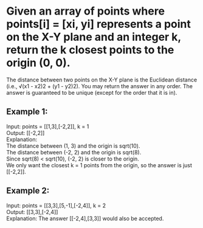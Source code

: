 # Given an array of points where points[i] = [xi, yi] represents a point on the X-Y plane and an integer k, return the k closest points to the origin (0, 0).
The distance between two points on the X-Y plane is the Euclidean distance (i.e., √(x1 - x2)2 + (y1 - y2)2).
You may return the answer in any order. The answer is guaranteed to be unique (except for the order that it is in).

 

## Example 1:


Input: points = [[1,3],[-2,2]], k = 1  
Output: [[-2,2]]  
Explanation:  
The distance between (1, 3) and the origin is sqrt(10).  
The distance between (-2, 2) and the origin is sqrt(8).  
Since sqrt(8) < sqrt(10), (-2, 2) is closer to the origin.  
We only want the closest k = 1 points from the origin, so the answer is just [[-2,2]].  
## Example 2:

Input: points = [[3,3],[5,-1],[-2,4]], k = 2  
Output: [[3,3],[-2,4]]  
Explanation: The answer [[-2,4],[3,3]] would also be accepted.  